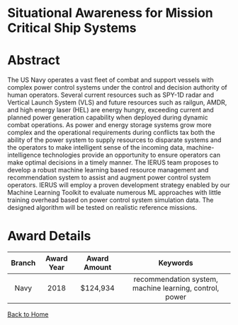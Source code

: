 
Situational Awareness for Mission Critical Ship Systems
=======================================================

# Abstract


The US Navy operates a vast fleet of combat and support vessels with complex power control systems under the control and decision authority of human operators. Several current resources such as SPY-1D radar and Vertical Launch System (VLS) and future resources such as railgun, AMDR, and high energy laser (HEL) are energy hungry, exceeding current and planned power generation capability when deployed during dynamic combat operations. As power and energy storage systems grow more complex and the operational requirements during conflicts tax both the ability of the power system to supply resources to disparate systems and the operators to make intelligent sense of the incoming data, machine-intelligence technologies provide an opportunity to ensure operators can make optimal decisions in a timely manner. The IERUS team proposes to develop a robust machine learning based resource management and recommendation system to assist and augment power control system operators. IERUS will employ a proven development strategy enabled by our Machine Learning Toolkit to evaluate numerous ML approaches with little training overhead based on power control system simulation data. The designed algorithm will be tested on realistic reference missions.  

# Award Details

|Branch|Award Year|Award Amount|Keywords|
| :---: | :---: | :---: | :---: |
|Navy|2018|$124,934|recommendation system, machine learning, control, power|
  
  


[Back to Home](https://github.com/chrischow/dod_sbir_awards/Reports/JH/#2003)